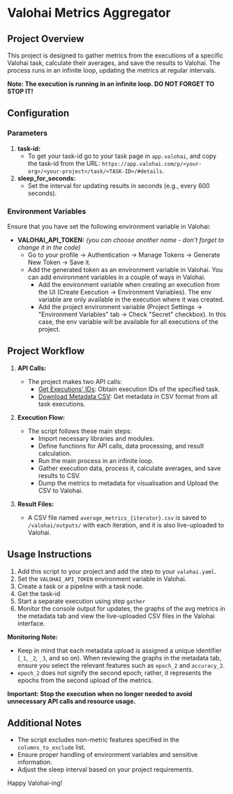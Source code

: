# Valohai Metrics Aggregator

## Project Overview

This project is designed to gather metrics from the executions of a specific Valohai task, calculate their averages, and save the results to Valohai. The process runs in an infinite loop, updating the metrics at regular intervals.

**Note: The execution is running in an infinite loop. DO NOT FORGET TO STOP IT!**

## Configuration

### Parameters

1. **task-id:**
   - To get your task-id go to your task page in `app.valohai`, and copy the task-id from the URL: `https://app.valohai.com/p/<your-org>/<your-project>/task/<TASK-ID>/#details`.
2. **sleep_for_seconds:**
   - Set the interval for updating results in seconds (e.g., every 600 seconds).

### Environment Variables

Ensure that you have set the following environment variable in Valohai:

- **VALOHAI_API_TOKEN:** _(you can choose another name - don’t forget to change it in the code)_
  - Go to your profile -> Authentication -> Manage Tokens -> Generate New Token -> Save it.
  - Add the generated token as an environment variable in Valohai. You can add environment variables in a couple of ways in Valohai. 
    - Add the environment variable when creating an execution from the UI (Create Execution -> Environment Variables). The env variable are only available in the execution where it was created. 
    - Add the project environment variable (Project Settings -> "Environment Variables" tab -> Check "Secret" checkbox). In this case, the env variable will be available for all executions of the project.

## Project Workflow

1. **API Calls:**
   - The project makes two API calls:
      - [Get Executions' IDs](https://app.valohai.com/api/v0/tasks/{task_id}/execution_ids/): Obtain execution IDs of the specified task.
      - [Download Metadata CSV](https://app.valohai.com/api/v0/executions/multi_download_metadata_csv/): Get metadata in CSV format from all task executions.

2. **Execution Flow:**
   - The script follows these main steps:
      - Import necessary libraries and modules.
      - Define functions for API calls, data processing, and result calculation.
      - Run the main process in an infinite loop.
      - Gather execution data, process it, calculate averages, and save results to CSV.
      - Dump the metrics to metadata for visualisation and Upload the CSV to Valohai.

3. **Result Files:**
   - A CSV file named `average_metrics_{iterator}.csv` is saved to `/valohai/outputs/` with each iteration, and it is also live-uploaded to Valohai.

## Usage Instructions

1. Add this script to your project and add the step to your `valohai.yaml`.
2. Set the `VALOHAI_API_TOKEN` environment variable in Valohai.
3. Create a task or a pipeline with a task node.
4. Get the task-id
5. Start a separate execution using step `gather`
6. Monitor the console output for updates, the graphs of the avg metrics in the metadata tab and view the live-uploaded CSV files in the Valohai interface.

**Monitoring Note:** 
- Keep in mind that each metadata upload is assigned a unique identifier (`_1`, `_2`, `_3`, and so on). When reviewing the graphs in the metadata tab, ensure you select the relevant features such as `epoch_2` and `accuracy_2`. 
- `epoch_2` does not signify the second epoch; rather, it represents the epochs from the second upload of the metrics.

**Important: Stop the execution when no longer needed to avoid unnecessary API calls and resource usage.**

## Additional Notes

- The script excludes non-metric features specified in the `columns_to_exclude` list.
- Ensure proper handling of environment variables and sensitive information.
- Adjust the sleep interval based on your project requirements.

Happy Valohai-ing!